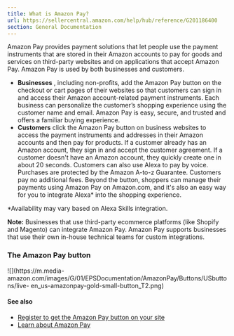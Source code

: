 ```yaml
---
title: What is Amazon Pay?
url: https://sellercentral.amazon.com/help/hub/reference/G201186400
section: General Documentation
---
```


Amazon Pay provides payment solutions that let people use the payment
instruments that are stored in their Amazon accounts to pay for goods and
services on third-party websites and on applications that accept Amazon Pay.
Amazon Pay is used by both businesses and customers.

  * **Businesses** , including non-profits, add the Amazon Pay button on the checkout or cart pages of their websites so that customers can sign in and access their Amazon account-related payment instruments. Each business can personalize the customer’s shopping experience using the customer name and email. Amazon Pay is easy, secure, and trusted and offers a familiar buying experience.
  * **Customers** click the Amazon Pay button on business websites to access the payment instruments and addresses in their Amazon accounts and then pay for products. If a customer already has an Amazon account, they sign in and accept the customer agreement. If a customer doesn't have an Amazon account, they quickly create one in about 20 seconds. Customers can also use Alexa to pay by voice. Purchases are protected by the Amazon A-to-z Guarantee. Customers pay no additional fees. Beyond the button, shoppers can manage their payments using Amazon Pay on Amazon.com, and it's also an easy way for you to integrate Alexa* into the shopping experience.  
  

*Availability may vary based on Alexa Skills integration.

**Note:**  Businesses that use third-party ecommerce platforms (like Shopify
and Magento) can integrate Amazon Pay. Amazon Pay supports businesses that use
their own in-house technical teams for custom integrations.

### The Amazon Pay button

![](https://m.media-
amazon.com/images/G/01/EPSDocumentation/AmazonPay/Buttons/USbuttons/live-
en_us-amazonpay-gold-small-button_T2.png)

#### See also

  * [Register to get the Amazon Pay button on your site](https://pay.amazon.com/signup/?ref=ampay_sece_help_reg_G201186400)
  * [Learn about Amazon Pay](https://pay.amazon.com/how-it-works/?ref=ampay_sece_help_learn_G201186400)

